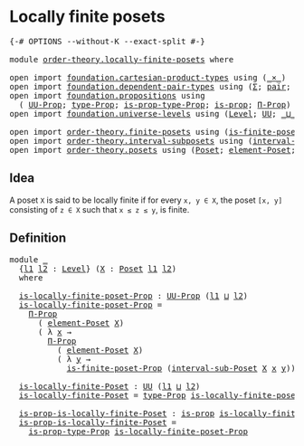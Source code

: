 # Locally finite posets

<pre class="Agda"><a id="34" class="Symbol">{-#</a> <a id="38" class="Keyword">OPTIONS</a> <a id="46" class="Pragma">--without-K</a> <a id="58" class="Pragma">--exact-split</a> <a id="72" class="Symbol">#-}</a>

<a id="77" class="Keyword">module</a> <a id="84" href="order-theory.locally-finite-posets.html" class="Module">order-theory.locally-finite-posets</a> <a id="119" class="Keyword">where</a>

<a id="126" class="Keyword">open</a> <a id="131" class="Keyword">import</a> <a id="138" href="foundation.cartesian-product-types.html" class="Module">foundation.cartesian-product-types</a> <a id="173" class="Keyword">using</a> <a id="179" class="Symbol">(</a><a id="180" href="foundation-core.cartesian-product-types.html#590" class="Function Operator">_×_</a><a id="183" class="Symbol">)</a>
<a id="185" class="Keyword">open</a> <a id="190" class="Keyword">import</a> <a id="197" href="foundation.dependent-pair-types.html" class="Module">foundation.dependent-pair-types</a> <a id="229" class="Keyword">using</a> <a id="235" class="Symbol">(</a><a id="236" href="foundation-core.dependent-pair-types.html#515" class="Record">Σ</a><a id="237" class="Symbol">;</a> <a id="239" href="foundation-core.dependent-pair-types.html#588" class="InductiveConstructor">pair</a><a id="243" class="Symbol">;</a> <a id="245" href="foundation-core.dependent-pair-types.html#605" class="Field">pr1</a><a id="248" class="Symbol">;</a> <a id="250" href="foundation-core.dependent-pair-types.html#617" class="Field">pr2</a><a id="253" class="Symbol">)</a>
<a id="255" class="Keyword">open</a> <a id="260" class="Keyword">import</a> <a id="267" href="foundation.propositions.html" class="Module">foundation.propositions</a> <a id="291" class="Keyword">using</a>
  <a id="299" class="Symbol">(</a> <a id="301" href="foundation-core.propositions.html#1393" class="Function">UU-Prop</a><a id="308" class="Symbol">;</a> <a id="310" href="foundation-core.propositions.html#1495" class="Function">type-Prop</a><a id="319" class="Symbol">;</a> <a id="321" href="foundation-core.propositions.html#1562" class="Function">is-prop-type-Prop</a><a id="338" class="Symbol">;</a> <a id="340" href="foundation-core.propositions.html#1309" class="Function">is-prop</a><a id="347" class="Symbol">;</a> <a id="349" href="foundation-core.propositions.html#6694" class="Function">Π-Prop</a><a id="355" class="Symbol">)</a>
<a id="357" class="Keyword">open</a> <a id="362" class="Keyword">import</a> <a id="369" href="foundation.universe-levels.html" class="Module">foundation.universe-levels</a> <a id="396" class="Keyword">using</a> <a id="402" class="Symbol">(</a><a id="403" href="Agda.Primitive.html#597" class="Postulate">Level</a><a id="408" class="Symbol">;</a> <a id="410" href="foundation-core.universe-levels.html#235" class="Primitive">UU</a><a id="412" class="Symbol">;</a> <a id="414" href="Agda.Primitive.html#810" class="Primitive Operator">_⊔_</a><a id="417" class="Symbol">)</a>

<a id="420" class="Keyword">open</a> <a id="425" class="Keyword">import</a> <a id="432" href="order-theory.finite-posets.html" class="Module">order-theory.finite-posets</a> <a id="459" class="Keyword">using</a> <a id="465" class="Symbol">(</a><a id="466" href="order-theory.finite-posets.html#836" class="Function">is-finite-poset-Prop</a><a id="486" class="Symbol">)</a>
<a id="488" class="Keyword">open</a> <a id="493" class="Keyword">import</a> <a id="500" href="order-theory.interval-subposets.html" class="Module">order-theory.interval-subposets</a> <a id="532" class="Keyword">using</a> <a id="538" class="Symbol">(</a><a id="539" href="order-theory.interval-subposets.html#873" class="Function">interval-sub-Poset</a><a id="557" class="Symbol">)</a>
<a id="559" class="Keyword">open</a> <a id="564" class="Keyword">import</a> <a id="571" href="order-theory.posets.html" class="Module">order-theory.posets</a> <a id="591" class="Keyword">using</a> <a id="597" class="Symbol">(</a><a id="598" href="order-theory.posets.html#731" class="Function">Poset</a><a id="603" class="Symbol">;</a> <a id="605" href="order-theory.posets.html#1145" class="Function">element-Poset</a><a id="618" class="Symbol">;</a> <a id="620" href="order-theory.posets.html#1280" class="Function">leq-Poset</a><a id="629" class="Symbol">)</a>
</pre>
## Idea

A poset `X` is said to be locally finite if for every `x, y ∈ X`, the poset `[x, y]` consisting of `z ∈ X` such that `x ≤ z ≤ y`, is finite.

## Definition

<pre class="Agda"><a id="810" class="Keyword">module</a> <a id="817" href="order-theory.locally-finite-posets.html#817" class="Module">_</a>
  <a id="821" class="Symbol">{</a><a id="822" href="order-theory.locally-finite-posets.html#822" class="Bound">l1</a> <a id="825" href="order-theory.locally-finite-posets.html#825" class="Bound">l2</a> <a id="828" class="Symbol">:</a> <a id="830" href="Agda.Primitive.html#597" class="Postulate">Level</a><a id="835" class="Symbol">}</a> <a id="837" class="Symbol">(</a><a id="838" href="order-theory.locally-finite-posets.html#838" class="Bound">X</a> <a id="840" class="Symbol">:</a> <a id="842" href="order-theory.posets.html#731" class="Function">Poset</a> <a id="848" href="order-theory.locally-finite-posets.html#822" class="Bound">l1</a> <a id="851" href="order-theory.locally-finite-posets.html#825" class="Bound">l2</a><a id="853" class="Symbol">)</a>
  <a id="857" class="Keyword">where</a>
  
  <a id="868" href="order-theory.locally-finite-posets.html#868" class="Function">is-locally-finite-poset-Prop</a> <a id="897" class="Symbol">:</a> <a id="899" href="foundation-core.propositions.html#1393" class="Function">UU-Prop</a> <a id="907" class="Symbol">(</a><a id="908" href="order-theory.locally-finite-posets.html#822" class="Bound">l1</a> <a id="911" href="Agda.Primitive.html#810" class="Primitive Operator">⊔</a> <a id="913" href="order-theory.locally-finite-posets.html#825" class="Bound">l2</a><a id="915" class="Symbol">)</a>
  <a id="919" href="order-theory.locally-finite-posets.html#868" class="Function">is-locally-finite-poset-Prop</a> <a id="948" class="Symbol">=</a>
    <a id="954" href="foundation-core.propositions.html#6694" class="Function">Π-Prop</a>
      <a id="967" class="Symbol">(</a> <a id="969" href="order-theory.posets.html#1145" class="Function">element-Poset</a> <a id="983" href="order-theory.locally-finite-posets.html#838" class="Bound">X</a><a id="984" class="Symbol">)</a>
      <a id="992" class="Symbol">(</a> <a id="994" class="Symbol">λ</a> <a id="996" href="order-theory.locally-finite-posets.html#996" class="Bound">x</a> <a id="998" class="Symbol">→</a>
        <a id="1008" href="foundation-core.propositions.html#6694" class="Function">Π-Prop</a>
          <a id="1025" class="Symbol">(</a> <a id="1027" href="order-theory.posets.html#1145" class="Function">element-Poset</a> <a id="1041" href="order-theory.locally-finite-posets.html#838" class="Bound">X</a><a id="1042" class="Symbol">)</a>
          <a id="1054" class="Symbol">(</a> <a id="1056" class="Symbol">λ</a> <a id="1058" href="order-theory.locally-finite-posets.html#1058" class="Bound">y</a> <a id="1060" class="Symbol">→</a>
            <a id="1074" href="order-theory.finite-posets.html#836" class="Function">is-finite-poset-Prop</a> <a id="1095" class="Symbol">(</a><a id="1096" href="order-theory.interval-subposets.html#873" class="Function">interval-sub-Poset</a> <a id="1115" href="order-theory.locally-finite-posets.html#838" class="Bound">X</a> <a id="1117" href="order-theory.locally-finite-posets.html#996" class="Bound">x</a> <a id="1119" href="order-theory.locally-finite-posets.html#1058" class="Bound">y</a><a id="1120" class="Symbol">)))</a>

  <a id="1127" href="order-theory.locally-finite-posets.html#1127" class="Function">is-locally-finite-Poset</a> <a id="1151" class="Symbol">:</a> <a id="1153" href="foundation-core.universe-levels.html#235" class="Primitive">UU</a> <a id="1156" class="Symbol">(</a><a id="1157" href="order-theory.locally-finite-posets.html#822" class="Bound">l1</a> <a id="1160" href="Agda.Primitive.html#810" class="Primitive Operator">⊔</a> <a id="1162" href="order-theory.locally-finite-posets.html#825" class="Bound">l2</a><a id="1164" class="Symbol">)</a>
  <a id="1168" href="order-theory.locally-finite-posets.html#1127" class="Function">is-locally-finite-Poset</a> <a id="1192" class="Symbol">=</a> <a id="1194" href="foundation-core.propositions.html#1495" class="Function">type-Prop</a> <a id="1204" href="order-theory.locally-finite-posets.html#868" class="Function">is-locally-finite-poset-Prop</a>

  <a id="1236" href="order-theory.locally-finite-posets.html#1236" class="Function">is-prop-is-locally-finite-Poset</a> <a id="1268" class="Symbol">:</a> <a id="1270" href="foundation-core.propositions.html#1309" class="Function">is-prop</a> <a id="1278" href="order-theory.locally-finite-posets.html#1127" class="Function">is-locally-finite-Poset</a>
  <a id="1304" href="order-theory.locally-finite-posets.html#1236" class="Function">is-prop-is-locally-finite-Poset</a> <a id="1336" class="Symbol">=</a>
    <a id="1342" href="foundation-core.propositions.html#1562" class="Function">is-prop-type-Prop</a> <a id="1360" href="order-theory.locally-finite-posets.html#868" class="Function">is-locally-finite-poset-Prop</a>
</pre>